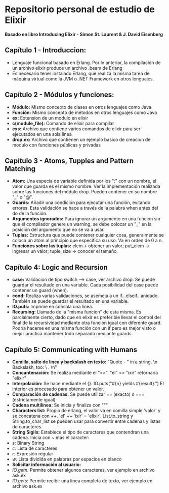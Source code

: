 # Repositorio personal de estudio de Elixir
**Basado en libro Introducing Elixir - Simon St. Laurent & J. David Eisenberg**

## Capítulo 1 - Introduccion:
+ Lenguaje funcional basado en Erlang. Por lo anterior, la compilación de un archivo elixir produce un archivo .beam de Erlang
+ Es necesario tener instalado Erlang, que realiza la misma tarea de máquina virtual como la JVM o .NET Framework en otros lenguajes.

## Capítulo 2 - Módulos y funciones:
+ **Módulo:** Mismo concepto de clases en otros lenguajes como Java
+ **Función:** Mismo concepto de métodos en otros lenguajes como Java
+ **ex:**  Extension de un modulo en elixir
+ **c(module_file):** Comando de elixir para compilar
+ **exs:** Archivo que contiene varios comandos de elixir para ser ejecutados en una sola línea
+ **drop.ex:** Archivo que contienen un ejemplo basico de creacion de modulo con funciones públicas y privadas

## Capítulo 3 - Atoms, Tupples and Pattern Matching
+ **Atom:** Una especia de variable definida por los ":" con un nombre, el valor que guarda es el mismo nombre. Ver la implementación realizada sobre las funciones del módulo drop. Pueden contener en su nombre "_" o "@".
+ **Guards:** Añadir una condición para ejecutar una función, evitando errores. Esta validación se hace a través de la palabra when antes del do de la función.
+ **Argumentos ignorados:** Para ignorar un argumento en una función sin que el compilador genere un warning, se debe colocar un "_" en la posición del argumento que no se va a usar.
+ **Tuplas:** Estructura que puede contener cualquier cosa, generalmente se coloca un atom al principio que especifica su uso. Va en orden de 0 a n. 
+ **Funciones sobre las tuplas:** elem-> obtener un valor; put_elem -> ingresar un valor; tuple_size -> conocer el tamaño.

## Capítulo 4: Logic and Recursion
+ **case:** Validacion de tipo switch --> case, ver archivo drop. Se puede guardar el resultado en una variable. Cada posibilidad del case puede contener un guard (when).
+ **cond:** Realiza varias validaciones, se asemeja a un if...elseif.. anidado. También se puede guardar el resultado en una variable.
+ **IO.puts:** Imprime en consola una línea.
+ **Recursing:** Llamado de la "misma funcion" de esta misma. Es parcialmente cierto, dado que en elixir es preferible llevar el control del final de la recursividad mediante otra función igual con diferente guard. Podría hacerse en una misma función con un if pero es mejor visto o mejor práctica mantener todo separado mediante guards.

## Capítulo 5: Communicating with Humans
+ **Comilla, salto de linea y backslash en texto:** "Quote - \" in a string. \n Backslash, too: \\ . \n"
+ **Concantenación:** Se realiza mediante el "<>". "el" <> "ixir" retornaría "elixir"
+ **Interpolación:** Se hace mediante el {}. IO.puts("#{n} yields #{result}.") El interior es procesado para obtener un valor.
+ **Comparación de cadenas:** Se puede utilizar == (exacto) o === (estrictamente igual)
+ **Cadena multilínea:** Se inicia y finaliza con """ 
+ **Characters list:** Propio de erlang, el valor va en comilla simple 'valor' y se concatena con ++. 'el' ++ 'ixir' = 'elixir'. List.to_string y String.to_char_list se pueden usar para convertir entre cadenas y listas de caracteres.
+ **String Sigils:** Establece el tipo de caracteres que contendran una cadena. Inicia con ~ más el caracter:
 + *s:* Binary String
 + *c:* Lista de caracteres
 + *r:* Expresión regular
 + *w:* Lista dividida en palabras por espacios en blanco
+ **Solicitar información al usuario:** 
 + *IO.getn:* Permite obtener algunos caracteres, ver ejemplo en archivo ask.ex
 + *IO.gets:* Permite recibir una linea completa de texto, ver ejemplo en archivo ask.ex

 